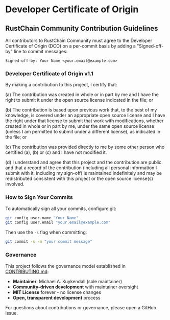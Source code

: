 # Developer Certificate of Origin

## RustChain Community Contribution Guidelines

All contributors to RustChain Community must agree to the Developer Certificate of Origin (DCO) on a per-commit basis by adding a "Signed-off-by" line to commit messages:

```
Signed-off-by: Your Name <your.email@example.com>
```

### Developer Certificate of Origin v1.1

By making a contribution to this project, I certify that:

(a) The contribution was created in whole or in part by me and I have the right to submit it under the open source license indicated in the file; or

(b) The contribution is based upon previous work that, to the best of my knowledge, is covered under an appropriate open source license and I have the right under that license to submit that work with modifications, whether created in whole or in part by me, under the same open source license (unless I am permitted to submit under a different license), as indicated in the file; or

(c) The contribution was provided directly to me by some other person who certified (a), (b) or (c) and I have not modified it.

(d) I understand and agree that this project and the contribution are public and that a record of the contribution (including all personal information I submit with it, including my sign-off) is maintained indefinitely and may be redistributed consistent with this project or the open source license(s) involved.

### How to Sign Your Commits

To automatically sign all your commits, configure git:

```bash
git config user.name "Your Name"
git config user.email "your.email@example.com"
```

Then use the `-s` flag when committing:

```bash
git commit -s -m "your commit message"
```

### Governance

This project follows the governance model established in [CONTRIBUTING.md](./CONTRIBUTING.md):

- **Maintainer**: Michael A. Kuykendall (sole maintainer)
- **Community-driven development** with maintainer oversight
- **MIT License** forever - no license changes
- **Open, transparent development** process

For questions about contributions or governance, please open a GitHub Issue.